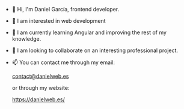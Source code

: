 - 👋 Hi, I'm Daniel García, frontend developer.
- 👀 I am interested in web development
- 🌱 I am currently learning Angular and improving the rest of my knowledge.
- 💞️ I am looking to collaborate on an interesting professional project.
- 📫 You can contact me through my email:

  contact@danielweb.es

  or through my website:

  https://danielweb.es/

<!---
DaniGarPe/DaniGarPe is a special ✨ repository ✨ because its `README.md` (this file) appears on its GitHub profile.
You can click the Preview link to see the changes.
--->
